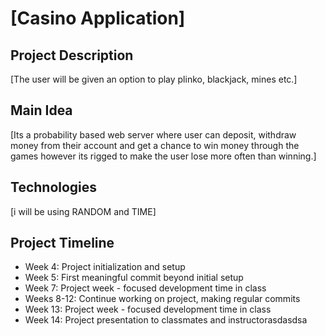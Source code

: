 # [Casino Application]

## Project Description
[The user will be given an option to play plinko, blackjack, mines etc.]

## Main Idea
[Its a probability based web server where user can deposit, withdraw money from their account and get a chance to win money through the games however its rigged to make the user lose more often than winning.]

## Technologies
[i will be using RANDOM and TIME]

## Project Timeline
- Week 4: Project initialization and setup
- Week 5: First meaningful commit beyond initial setup
- Week 7: Project week - focused development time in class
- Weeks 8-12: Continue working on project, making regular commits
- Week 13: Project week - focused development time in class
- Week 14: Project presentation to classmates and instructorasdasdsa